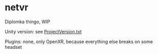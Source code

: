 # netvr

Diplomka thingo, WIP

Unity version: see [ProjectVersion.txt](netvr-unity/ProjectSettings/ProjectVersion.txt)

Plugins: none, only OpenXR, because everything else breaks on some headset
